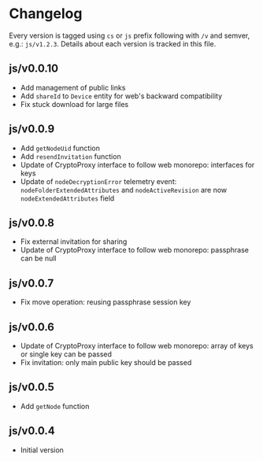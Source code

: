 # Changelog

Every version is tagged using `cs` or `js` prefix following with `/v` and semver, e.g.: `js/v1.2.3`. Details about each version is tracked in this file.

## js/v0.0.10

* Add management of public links
* Add `shareId` to `Device` entity for web's backward compatibility
* Fix stuck download for large files

## js/v0.0.9

* Add `getNodeUid` function
* Add `resendInvitation` function
* Update of CryptoProxy interface to follow web monorepo: interfaces for keys
* Update of `nodeDecryptionError` telemetry event: `nodeFolderExtendedAttributes` and `nodeActiveRevision` are now `nodeExtendedAttributes` field

## js/v0.0.8

* Fix external invitation for sharing
* Update of CryptoProxy interface to follow web monorepo: passphrase can be null

## js/v0.0.7

* Fix move operation: reusing passphrase session key

## js/v0.0.6

* Update of CryptoProxy interface to follow web monorepo: array of keys or single key can be passed
* Fix invitation: only main public key should be passed

## js/v0.0.5

* Add `getNode` function

## js/v0.0.4

* Initial version
